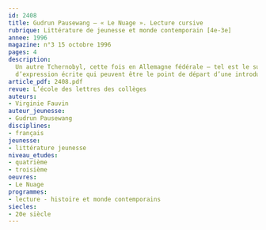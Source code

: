 ```yaml
---
id: 2408
title: Gudrun Pausewang – « Le Nuage ». Lecture cursive 
rubrique: Littérature de jeunesse et monde contemporain [4e-3e]
annee: 1996
magazine: n°3 15 octobre 1996
pages: 4
description: 
  Un autre Tchernobyl, cette fois en Allemagne fédérale – tel est le sujet catastrophe de ce roman. Rien de rose, un apprentissage douloureux de la vie, la découverte de la mort des proches à travers le destin d’une adolescente. « Le Nuage » se prête peu à une analyse lexicale ou grammaticale. L’écriture est dense et le vocabulaire soutenu, sans être difficile. Aussi cette étude évoque-t-elle quelques points de grammaire, notamment les temps, et propose-t-elle deux sujets
  d’expression écrite qui peuvent être le point de départ d’une introduction à l’argumentation et au sujet de réflexion.
article_pdf: 2408.pdf
revue: L’école des lettres des collèges
auteurs:
- Virginie Fauvin
auteur_jeunesse:
- Gudrun Pausewang
disciplines:
- français
jeunesse:
- littérature jeunesse
niveau_etudes:
- quatrième
- troisième
oeuvres:
- Le Nuage
programmes:
- lecture - histoire et monde contemporains
siecles:
- 20e siècle
---
```

